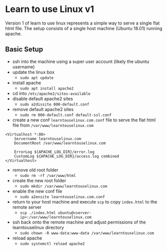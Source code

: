 # Learn to use Linux v1

Version 1 of learn to use linux represents a simple way to serve a single flat html file. The setup consists of a single host machine (Ubuntu 18.01) running apache.

## Basic Setup
- ssh into the machine using a super user account (likely the ubuntu username)
- update the linux box
    - `sudo apt update`
- install apache
    - `sudo apt install apache2`
- cd into `/etc/apache2/sites-available`
- disable default apache2 sites
    - `sudo a2dissite 000-default.conf`
- remove default apache2 sites
    - `sudo rm 000-default.conf default-ssl.conf`
- create a new conf `learntouselinux.com.conf` file to serve the flat html file from `/var/www/learntouselinux.com`
```
<Virtualhost *:80>
    Servername learntouselinux.com
    DocumentRoot /var/www/learntouselinux.com

    ErrorLog ${APACHE_LOG_DIR}/error.log
    CustomLog ${APACHE_LOG_DIR}/access.log combined
</Virtualhost>
```
- remove old root folder
    - `sudo rm -rf /var/www/html`
- create the new root folder
    - `sudo mkdir /var/www/learntouselinux.com`
- enable the new conf file
    - `sudo a2ensite learntouselinux.com.conf`
- return to your host machine and execute `scp` to copy `index.html` to the remote server
    - `scp ./index.html ubuntu@<server-ip>:/var/www/learntouselinux.com`
- ssh back onto the remote machine and adjust permissions of the learntouselinux directory
    - `sudo chown -R www-data:www-data /var/www/learntouselinux.com`
- reload apache
    - `sudo systemctl reload apache2`
